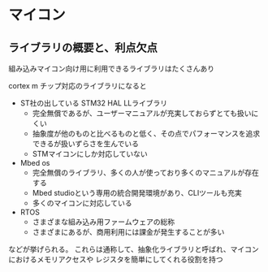 # マイコン

## ライブラリの概要と、利点欠点
組み込みマイコン向け用に利用できるライブラリはたくさんあり

cortex m チップ対応のライブラリになると

- ST社の出している STM32 HAL LLライブラリ
    - 完全無償であるが、ユーザーマニュアルが充実しておらずとても扱いにくい
    - 抽象度が他のものと比べるものと低く、その点でパフォーマンスを追求できるが扱いずらさを生んでいる
    - STMマイコンにしか対応していない
- Mbed os
    - 完全無償のライブラリ、多くの人が使っており多くのマニュアルが存在する
    - Mbed studioという専用の統合開発環境があり、CLIツールも充実
    - 多くのマイコンに対応している
- RTOS
    - さまざまな組み込み用ファームウェアの総称
    - さまざまにあるが、商用利用には課金が発生することが多い

などが挙げられる。
これらは通称して、抽象化ライブラリと呼ばれ、マイコンにおけるメモリアクセスや
レジスタを簡単にしてくれる役割を持つ

